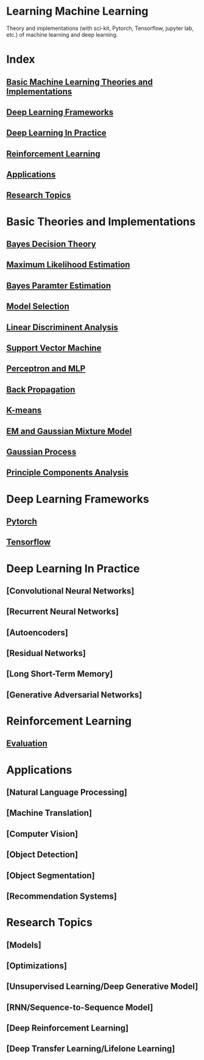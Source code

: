 # Learning Machine Learning
Theory and implementations (with sci-kit, Pytorch, Tensorflow, jupyter lab, etc.) of machine learning and deep learning.
# Index
## [Basic Machine Learning Theories and Implementations](https://github.com/sulxxy/Learning_ML#basic-theories-and-implementations)
## [Deep Learning Frameworks](https://github.com/sulxxy/Learning_ML#deep-learning-frameworks)
## [Deep Learning In Practice](https://github.com/sulxxy/Learning_ML#deep-learning-in-practice)
## [Reinforcement Learning](https://github.com/sulxxy/Learning_ML#reinforcement-learning)
## [Applications](https://github.com/sulxxy/Learning_ML#applications)
## [Research Topics](https://github.com/sulxxy/Learning_ML#research-topics)

# Basic Theories and Implementations
## [Bayes Decision Theory](https://github.com/sulxxy/Learning_ML/tree/master/ML_Algorithms/BayesDecisionTheory)
## [Maximum Likelihood Estimation](https://github.com/sulxxy/Learning_ML/tree/master/ML_Algorithms/MaximumLikelihoodEstimation)
## [Bayes Paramter Estimation](https://github.com/sulxxy/Learning_ML/tree/master/ML_Algorithms/BayesParameterEstimation)
## [Model Selection](https://github.com/sulxxy/Learning_ML/tree/master/ML_Algorithms/ModelSelection)
## [Linear Discriminent Analysis](https://github.com/sulxxy/Learning_ML/tree/master/ML_Algorithms/LDA)
## [Support Vector Machine](https://github.com/sulxxy/Learning_ML/tree/master/ML_Algorithms/SVM)
## [Perceptron and MLP](https://github.com/sulxxy/Learning_ML/tree/master/ML_Algorithms/MLP/)
## [Back Propagation](https://github.com/sulxxy/Learning_ML/tree/master/ML_Algorithms/BackProp/)
## [K-means](https://github.com/sulxxy/Learning_ML/tree/master/ML_Algorithms/K-means)
## [EM and Gaussian Mixture Model](https://github.com/sulxxy/Learning_ML/tree/master/ML_Algorithms/EM_and_GMM)
## [Gaussian Process](https://github.com/sulxxy/Learning_ML/tree/master/ML_Algorithms/GaussianProcess)
## [Principle Components Analysis](https://github.com/sulxxy/Learning_ML/tree/master/ML_Algorithms/PCA)


# Deep Learning Frameworks
## [Pytorch](https://github.com/sulxxy/Learning_ML/tree/master/Pytorch/pytorch_tutorial.ipynb)
## [Tensorflow](https://github.com/sulxxy/Learning_ML/tree/master/TensorFlow/)

# Deep Learning In Practice
## [Convolutional Neural Networks]
## [Recurrent Neural Networks]
## [Autoencoders]
## [Residual Networks]
## [Long Short-Term Memory]
## [Generative Adversarial Networks]

# Reinforcement Learning
## [Evaluation](https://github.com/sulxxy/Learning_ML/tree/master/ML_Algorithms/ReinforcementLearning)

# Applications
## [Natural Language Processing]
## [Machine Translation]
## [Computer Vision]
## [Object Detection]
## [Object Segmentation]
## [Recommendation Systems]

# Research Topics
## [Models]
## [Optimizations]
## [Unsupervised Learning/Deep Generative Model]
## [RNN/Sequence-to-Sequence Model]
## [Deep Reinforcement Learning]
## [Deep Transfer Learning/Lifelone Learning]
